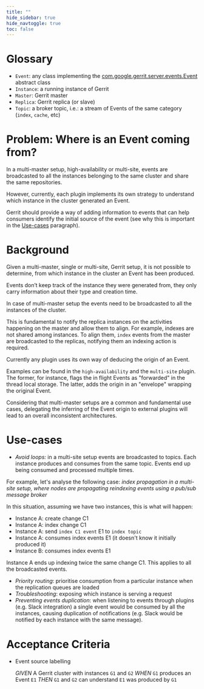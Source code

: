 ```yaml
---
title: ""
hide_sidebar: true
hide_navtoggle: true
toc: false
---
```


# Glossary

* `Event`: any class implementing the [com.google.gerrit.server.events.Event](https://github.com/GerritCodeReview/gerrit/blob/a53523971c2ba0e35cbf7254e28bbbc31241f752/java/com/google/gerrit/server/events/Event.java)
abstract class
* `Instance`: a running instance of Gerrit
* `Master`: Gerrit master
* `Replica`: Gerrit replica (or slave)
* `Topic`: a broker topic, i.e.: a stream of Events of the same category (`index`, `cache`, etc)

# Problem: Where is an Event coming from?

In a multi-master setup, high-availability or multi-site, events are broadcasted
to all the instances belonging to the same cluster and share the same repositories.

However, currently, each plugin implements its own strategy to understand which
instance in the cluster generated an Event.

Gerrit should provide a way of adding information to events that can help consumers
identify the initial source of the event (see why this is important in the
[Use-cases](#Use-cases) paragraph).

# Background

Given a multi-master, single or multi-site, Gerrit setup, it is not possible to
determine, from which instance in the cluster an Event has been produced.

Events don’t keep track of the instance they were generated from, they only carry
information about their type and creation time.

In case of multi-master setup the events need to be broadcasted to all the
instances of the cluster.

This is fundamental to notify the replica instances on the activities happening on
the master and allow them to align. For example, indexes are not shared among instances.
To align them, `index` events from the master are broadcasted to the replicas,
notifying them an indexing action is required.

Currently any plugin uses its own way of deducing the origin of an Event.

Examples can be found in the `high-availability` and the `multi-site` plugin.
The former, for instance, flags the in flight Events as "forwarded" in the thread local storage.
The latter, adds the origin in an "envelope" wrapping the original Event.

Considering that multi-master setups are a common and fundamental use cases,
delegating the inferring of the Event origin to external plugins will lead to an
overall inconsistent architectures.

# Use-cases

* _Avoid loops:_ in a multi-site setup events are broadcasted to topics. Each
instance produces and consumes from the same topic. Events end up being consumed
and processed multiple times.

For example, let's analyse the following case: _index propagation in a multi-site
setup, where nodes are propagating reindexing events using a pub/sub message broker_

In this situation, assuming we have two instances, this is what will happen:
* Instance A: create change C1
* Instance A: index change C1
* Instance A: send `index C1 event` E1 to `index topic`
* Instance A: consumes index events E1 (it doesn't know it initially produced it)
* Instance B: consumes index events E1

Instance A ends up indexing twice the same change C1. This applies to all the
broadcasted events.

* _Priority routing_: prioritise consumption from a particular instance when the
replication queues are loaded
* _Troubleshooting_: exposing which instance is serving a request
* _Preventing events duplication_: when listening to events through plugins
(e.g. Slack integration) a single event would be consumed by all the instances,
causing duplication of notifications (e.g. Slack would be notified by each instance
with the same message).

# Acceptance Criteria

* Event source labelling

  *GIVEN* A Gerrit cluster with instances `G1` and `G2`
  *WHEN* `G1` produces an Event `E1`
  *THEN* `G1` and `G2` can understand `E1` was produced by `G1`
